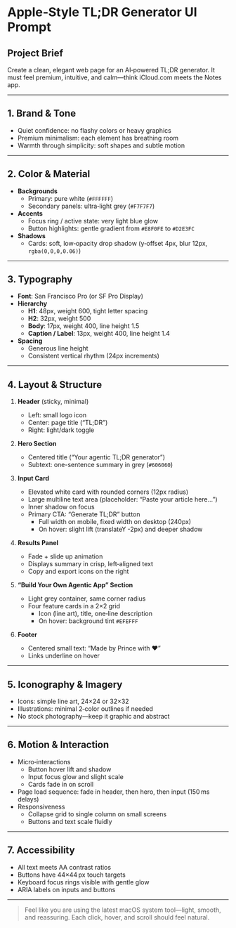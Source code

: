 # Apple‑Style TL;DR Generator UI Prompt

## Project Brief
Create a clean, elegant web page for an AI‑powered TL;DR generator. It must feel premium, intuitive, and calm—think iCloud.com meets the Notes app.

---

## 1. Brand & Tone
- Quiet confidence: no flashy colors or heavy graphics  
- Premium minimalism: each element has breathing room  
- Warmth through simplicity: soft shapes and subtle motion  

---

## 2. Color & Material
- **Backgrounds**  
  - Primary: pure white (`#FFFFFF`)  
  - Secondary panels: ultra‑light grey (`#F7F7F7`)  
- **Accents**  
  - Focus ring / active state: very light blue glow  
  - Button highlights: gentle gradient from `#E8F0FE` to `#D2E3FC`  
- **Shadows**  
  - Cards: soft, low‑opacity drop shadow (y‑offset 4px, blur 12px, `rgba(0,0,0,0.06)`)

---

## 3. Typography
- **Font**: San Francisco Pro (or SF Pro Display)  
- **Hierarchy**  
  - **H1**: 48px, weight 600, tight letter spacing  
  - **H2**: 32px, weight 500  
  - **Body**: 17px, weight 400, line height 1.5  
  - **Caption / Label**: 13px, weight 400, line height 1.4  
- **Spacing**  
  - Generous line height  
  - Consistent vertical rhythm (24px increments)

---

## 4. Layout & Structure

1. **Header** (sticky, minimal)  
   - Left: small logo icon  
   - Center: page title (“TL;DR”)  
   - Right: light/dark toggle  

2. **Hero Section**  
   - Centered title (“Your agentic TL;DR generator”)  
   - Subtext: one-sentence summary in grey (`#606060`)  

3. **Input Card**  
   - Elevated white card with rounded corners (12px radius)  
   - Large multiline text area (placeholder: “Paste your article here…”)  
   - Inner shadow on focus  
   - Primary CTA: “Generate TL;DR” button  
     - Full width on mobile, fixed width on desktop (240px)  
     - On hover: slight lift (translateY -2px) and deeper shadow  

4. **Results Panel**  
   - Fade + slide up animation  
   - Displays summary in crisp, left‑aligned text  
   - Copy and export icons on the right  

5. **“Build Your Own Agentic App” Section**  
   - Light grey container, same corner radius  
   - Four feature cards in a 2×2 grid  
     - Icon (line art), title, one‑line description  
     - On hover: background tint `#EFEFFF`  

6. **Footer**  
   - Centered small text: “Made by Prince with ❤️”  
   - Links underline on hover  

---

## 5. Iconography & Imagery
- Icons: simple line art, 24×24 or 32×32  
- Illustrations: minimal 2‑color outlines if needed  
- No stock photography—keep it graphic and abstract  

---

## 6. Motion & Interaction
- Micro‑interactions  
  - Button hover lift and shadow  
  - Input focus glow and slight scale  
  - Cards fade in on scroll  
- Page load sequence: fade in header, then hero, then input (150 ms delays)  
- Responsiveness  
  - Collapse grid to single column on small screens  
  - Buttons and text scale fluidly  

---

## 7. Accessibility
- All text meets AA contrast ratios  
- Buttons have 44×44 px touch targets  
- Keyboard focus rings visible with gentle glow  
- ARIA labels on inputs and buttons  

---

> Feel like you are using the latest macOS system tool—light, smooth, and reassuring. Each click, hover, and scroll should feel natural.
